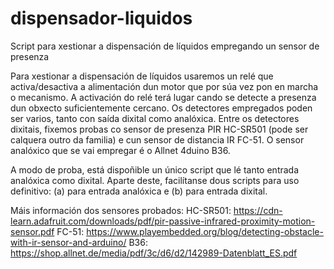 # dispensador-liquidos
Script para xestionar a dispensación de líquidos empregando un sensor de presenza

Para xestionar a dispensación de líquidos usaremos un relé que activa/desactiva a alimentación dun motor que por súa vez pon en marcha o mecanismo. A activación do relé terá lugar cando se detecte a presenza dun obxecto suficientemente cercano. Os detectores empregados poden ser varios, tanto con saída dixital como analóxica. Entre os detectores dixitais, fixemos probas co sensor de presenza PIR HC-SR501 (pode ser calquera outro da familia) e cun sensor de distancia IR FC-51. O sensor analóxico que se vai empregar é o Allnet 4duino B36.

A modo de proba, está dispoñible un único script que lé tanto entrada analóxica como dixital. Aparte deste, facilítanse dous scripts para uso definitivo: (a) para entrada analóxica e (b) para entrada dixital.

Máis información dos sensores probados:
HC-SR501: https://cdn-learn.adafruit.com/downloads/pdf/pir-passive-infrared-proximity-motion-sensor.pdf
FC-51: https://www.playembedded.org/blog/detecting-obstacle-with-ir-sensor-and-arduino/
B36: https://shop.allnet.de/media/pdf/3c/d6/d2/142989-Datenblatt_ES.pdf


